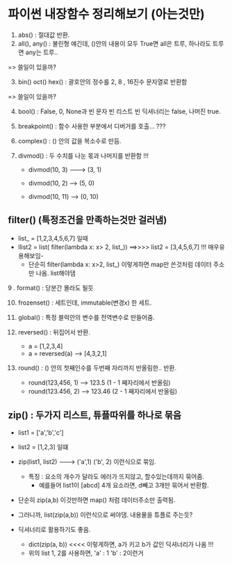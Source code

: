 # 파이썬 내장함수 정리해보기 (아는것만)

1. abs()  : 절대값 반환.
2. all(),  any() :  불린형 얘긴데, ()안의 내용이 모두 True면 all은 트루, 하나라도 트루면 any는 트루..

=> 쓸일이 있을까?

3. bin() oct() hex() : 괄호안의 정수를 2, 8 , 16진수 문자열로 반환함

 => 쓸일이 있을까?

4. bool() : False, 0, None과 빈 문자 빈 리스트 빈 딕셔너리는 false, 나머진 true.



5. breakpoint() : 함수 사용한 부분에서 디버거를 호출... ???



6. complex() : () 안의 값을 복소수로 만듬.



7. divmod() : 두 수치를 나눈 몫과 나머지를 반환함 !!!

   - divmod(10, 3) ---> (3, 1)

   - divmod(10, 2) --> (5, 0)

   - divmod(10, 11) --> (0, 10)

     

## filter() (특정조건을 만족하는것만 걸러냄)

- list_ = [1,2,3,4,5,6,7] 일때
- llist2 = list( filter(lambda x: x> 2, list_)) ==>>>> list2 = [3,4,5,6,7] !!! 매우유용해보임-
  - 단순히 filter(lambda x: x>2, list_) 이렇게하면 map만 쓴것처럼 데이터 주소만 나옴. list해야댐



9 . format() : 당분간 몰라도 될듯



10. frozenset() : 세트인데, immutable(변경x) 한 세트.

11. global() : 특정 블럭안의 변수를 전역변수로 만들어줌.

12. reversed() : 뒤집어서 반환.
    - a = [1,2,3,4]
    - a = reversed(a) --> [4,3,2,1]

13. round() : () 안의 첫째인수를 두번째 자리까지 반올림한.. 반환.
    - round(123,456, 1) --> 123.5 (1 - 1 째자리에서 반올림)
    - round(123.456, 2) --> 123.46 (2 - 1 째자리에서 반올림)



## zip() : 두가지 리스트, 튜플따위를 하나로 묶음

- list1 = ['a','b','c']
- list2 = [1,2,3] 일떄
- zip(list1, list2) ---> ('a',1) ('b', 2) 이런식으로 묶임.
  - 특징 : 요소의 개수가 달라도 에러가 뜨지않고, 할수있는데까지 묶어줌.
    - 예를들어 list1이 [abcd] 4개 요소라면, d빼고 3개만 묶어서 반환함.

- 단순히 zip(a,b) 이것만하면 map() 처럼 데이터주소만 출력됨.
- 그러니까, list(zip(a,b)) 이런식으로 써야댐. 내용물을 튜플로 주는듯?
- 딕셔너리로 활용하기도 좋음.
  - dict(zip(a, b)) <<<< 이렇게하면, a가 키고 b가 값인 딕셔너리가 나옴 !!!
  - 위의 list 1, 2를 사용하면, 'a' : 1 'b' : 2이런거